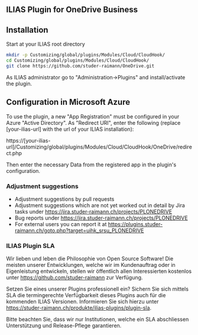 ILIAS Plugin for OneDrive Business
----------------------------------
## Installation
Start at your ILIAS root directory
```bash
mkdir -p Customizing/global/plugins/Modules/Cloud/CloudHook/
cd Customizing/global/plugins/Modules/Cloud/CloudHook/
git clone https://github.com/studer-raimann/OneDrive.git
```
As ILIAS administrator go to "Administration->Plugins" and install/activate the plugin.

## Configuration in Microsoft Azure
To use the plugin, a new "App Registration" must be configured in your Azure "Active Directory". As 
"Redirect URI", enter the following (replace [your-ilias-url] with the url of your ILIAS installation): 

https://[your-ilias-url]/Customizing/global/plugins/Modules/Cloud/CloudHook/OneDrive/redirect.php

Then enter the necessary Data from the registered app in the plugin's configuration.

### Adjustment suggestions
* Adjustment suggestions by pull requests
* Adjustment suggestions which are not yet worked out in detail by Jira tasks under https://jira.studer-raimann.ch/projects/PLONEDRIVE
* Bug reports under https://jira.studer-raimann.ch/projects/PLONEDRIVE
* For external users you can report it at https://plugins.studer-raimann.ch/goto.php?target=uihk_srsu_PLONEDRIVE

### ILIAS Plugin SLA
Wir lieben und leben die Philosophie von Open Source Software! Die meisten unserer Entwicklungen, welche wir im Kundenauftrag oder in Eigenleistung entwickeln, stellen wir öffentlich allen Interessierten kostenlos unter https://github.com/studer-raimann zur Verfügung.

Setzen Sie eines unserer Plugins professionell ein? Sichern Sie sich mittels SLA die termingerechte Verfügbarkeit dieses Plugins auch für die kommenden ILIAS Versionen. Informieren Sie sich hierzu unter https://studer-raimann.ch/produkte/ilias-plugins/plugin-sla.

Bitte beachten Sie, dass wir nur Institutionen, welche ein SLA abschliessen Unterstützung und Release-Pflege garantieren.
